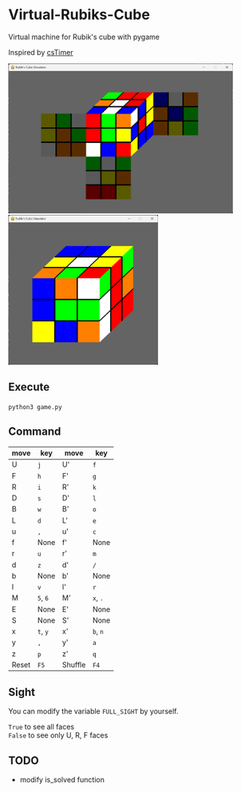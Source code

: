 # Virtual-Rubiks-Cube

Virtual machine for Rubik's cube with pygame

Inspired by [csTimer](https://cstimer.net)

<img src="./ingame_full_sight.png" width="450px" height="300px" title="Github_Logo"/>
<img src="./ingame_urf_sight.png" width="300px" height="300px" title="Github_Logo"/>


## Execute
`python3 game.py`

## Command
|move|key|move|key|
|----|---|----|---|
|U|`j`|U'|`f`|
|F|`h`|F'|`g`|
|R|`i`|R'|`k`|
|D|`s`|D'|`l`|
|B|`w`|B'|`o`|
|L|`d`|L'|`e`|
|u|`,`|u'|`c`|
|f|None|f'|None|
|r|`u`|r'|`m`|
|d|`z`|d'|`/`|
|b|None|b'|None|
|l|`v`|l'|`r`|
|M|`5`, `6`|M'|`x`, `.`|
|E|None|E'|None|
|S|None|S'|None|
|x|`t`, `y`|x'|`b`, `n`|
|y|`,`|y'|`a`|
|z|`p`|z'|`q`|
|Reset|`F5`|Shuffle|`F4`|

## Sight
You can modify the variable `FULL_SIGHT` by yourself.

`True` to see all faces<br>
`False` to see only U, R, F faces



## TODO
- modify is_solved function

